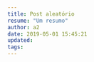 ```yaml
---
title: Post aleatório
resume: "Um resumo"
author: a2
date: 2019-05-01 15:45:21
updated:
tags:
---
```

